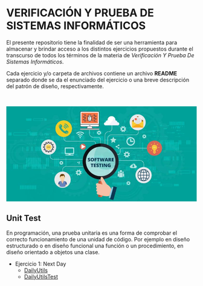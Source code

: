 # VERIFICACIÓN Y PRUEBA DE SISTEMAS INFORMÁTICOS
El presente repositorio tiene la finalidad de ser una herramienta para almacenar y brindar acceso a los distintos ejercicios propuestos durante el transcurso de todos los términos de la materia de *Verificación Y Prueba De Sistemas Informáticos*.

Cada ejercicio y/o carpeta de archivos contiene un archivo **README** separado donde se da el enunciado del ejercicio o una breve descripción del patrón de diseño, respectivamente.

 </br>
 <p align="center">
    <img src="https://github.com/AleS900/prueba/blob/master/assets/VPSI/stesting.jpg" />
 </p>
 
## Unit Test
En programación, una prueba unitaria es una forma de comprobar el correcto funcionamiento de una unidad de código. Por ejemplo en diseño estructurado o en diseño funcional una función o un procedimiento, en diseño orientado a objetos una clase.
- Ejercicio 1: Next Day
  - [DailyUtils](https://github.com/AleS900/VerificacionSI/tree/main/src/main/java/ejercicio1)
  - [DailyUtilsTest](https://github.com/AleS900/VerificacionSI/blob/main/src/test/java/ejercicio1Test)
